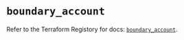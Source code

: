 # `boundary_account`

Refer to the Terraform Registory for docs: [`boundary_account`](https://registry.terraform.io/providers/hashicorp/boundary/1.1.5/docs/resources/account).
